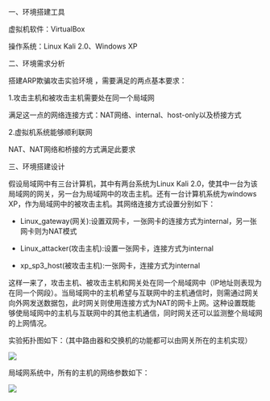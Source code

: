 一、环境搭建工具

虚拟机软件：VirtualBox

操作系统：Linux Kali 2.0、Windows XP

二、环境需求分析

搭建ARP欺骗攻击实验环境 ，需要满足的两点基本要求：

1.攻击主机和被攻击主机需要处在同一个局域网

满足这一点的网络连接方式：NAT网络、internal、host-only以及桥接方式

2.虚拟机系统能够顺利联网

NAT、NAT网络和桥接的方式满足此要求

三、环境搭建设计

假设局域网中有三台计算机，其中有两台系统为Linux Kali 2.0，使其中一台为该局域网的网关，另一台为局域网中的攻击主机。还有一台计算机系统为windows XP，作为局域网中的被攻击主机。其网络连接方式设置分别如下：



- Linux_gateway(网关):设置双网卡，一张网卡的连接方式为internal，另一张网卡则为NAT模式



- Linux_attacker(攻击主机):设置一张网卡，连接方式为internal



- xp_sp3_host(被攻击主机):一张网卡，连接方式为internal

这样一来了，攻击主机、被攻击主机和网关处在同一个局域网中（IP地址则表现为在同一个网段）。当局域网中的主机希望与互联网中的主机通信时，则需通过网关向外网发送数据包，此时网关则使用连接方式为NAT的网卡上网。这种设置既能够使局域网中的主机与互联网中的其他主机通信，同时网关还可以监测整个局域网的上网情况。

实验拓扑图如下：（其中路由器和交换机的功能都可以由网关所在的主机实现）

![](http://i.imgur.com/03GDZym.png)

局域网系统中，所有的主机的网络参数如下：

![](http://i.imgur.com/Dcf6JQS.png)
